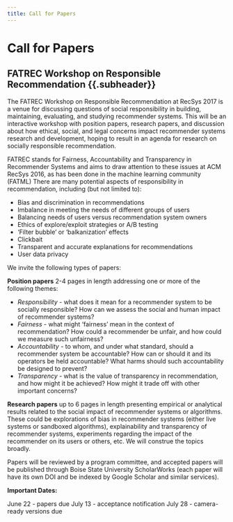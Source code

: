 ```yaml
---
title: Call for Papers
---
```


# Call for Papers
## FATREC Workshop on Responsible Recommendation {{.subheader}}

The FATREC Workshop on Responsible Recommendation at RecSys 2017 is a venue for discussing questions of social responsibility in building, maintaining, evaluating, and studying recommender systems. This will be an interactive workshop with position papers, research papers, and discussion about how ethical, social, and legal concerns impact recommender systems research and development, hoping to result in an agenda for research on socially responsible recommendation. 

FATREC stands for Fairness, Accountability and Transparency in Recommender Systems and aims to draw attention to these issues at ACM RecSys 2016, as has been done  in the machine learning community (FATML) There are many potential aspects of responsibility in recommendation, including (but not limited to):

- Bias and discrimination in recommendations
- Imbalance in meeting the needs of different groups of users
- Balancing needs of users versus recommendation system owners
- Ethics of explore/exploit strategies or A/B testing
- ‘Filter bubble’ or ‘balkanization’ effects
- Clickbait
- Transparent and accurate explanations for recommendations
- User data privacy

We invite the following types of papers:

**Position papers** 2-4 pages in length addressing one or more of the following themes:

- *Responsibility* - what does it mean for a recommender system to be socially responsible? How can we assess the social and human impact of recommender systems?
- *Fairness* - what might ‘fairness’ mean in the context of recommendation? How could a recommender be unfair, and how could we measure such unfairness?
- *Accountability* - to whom, and under what standard, should a recommender system be accountable? How can or should it and its operators be held accountable? What harms should such accountability be designed to prevent?
- *Transparency* - what is the value of transparency in recommendation, and how might it be achieved? How might it trade off with other important concerns?

**Research papers** up to 6 pages in length presenting empirical or analytical results related to the social impact of recommender systems or algorithms. These could be explorations of bias in recommender systems (either live systems or sandboxed algorithms), explainability and transparency of recommender systems, experiments regarding the impact of the recommender on its users or others, etc. We will construe the topics broadly.

Papers will be reviewed by a program committee, and accepted papers will be published through Boise State University ScholarWorks (each paper will have its own DOI and be indexed by Google Scholar and similar services).

**Important Dates:**

June 22 - papers due
July 13 - acceptance notification
July 28 - camera-ready versions due
